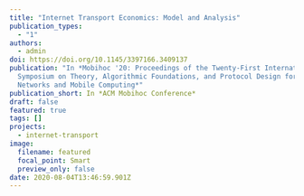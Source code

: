 ```yaml
---
title: "Internet Transport Economics: Model and Analysis"
publication_types:
  - "1"
authors:
  - admin
doi: https://doi.org/10.1145/3397166.3409137
publication: "In *Mobihoc '20: Proceedings of the Twenty-First International
  Symposium on Theory, Algorithmic Foundations, and Protocol Design for Mobile
  Networks and Mobile Computing*"
publication_short: In *ACM Mobihoc Conference*
draft: false
featured: true
tags: []
projects:
  - internet-transport
image:
  filename: featured
  focal_point: Smart
  preview_only: false
date: 2020-08-04T13:46:59.901Z
---
```

